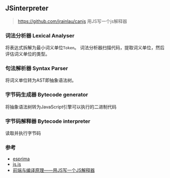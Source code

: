## JSinterpreter
> https://github.com/jrainlau/canjs
用JS写一个js解释器
### 词法分析器 Lexical Analyser
将表达式拆解为最小词义单位`Token`。
词法分析器扫描代码，提取词义单位，然后评估词义单位的类型。
### 句法解析器 Syntax Parser
将词义单位转为AST即抽象语法树。
### 字节码生成器 Bytecode generator
将抽象语法树转为JavaScript引擎可以执行的二进制代码
### 字节码解释器 Bytecode interpreter
读取并执行字节码

### 参考
- [esprima](https://esprima.org/)
- [js.js](https://github.com/jterrace/js.js)
- [前端与编译原理——用JS写一个JS解释器](https://segmentfault.com/a/1190000017241258)